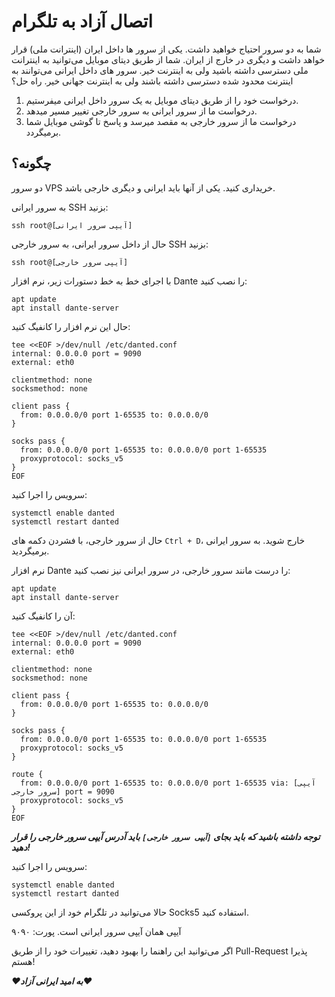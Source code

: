 # اتصال آزاد به تلگرام

شما به دو سرور  احتیاج خواهید داشت. یکی از سرور ها داخل ایران (اینترانت ملی) قرار خواهد داشت و دیگری در خارج از ایران. شما از طریق دیتای موبایل می‌توانید به اینترانت ملی دسترسی داشته باشید ولی به اینترنت خیر. سرور های داخل ایرانی می‌توانند به اینترنت محدود شده دسترسی داشته باشند ولی به اینترنت جهانی خیر. راه حل؟


1. درخواست خود را از طریق دیتای موبایل به یک سرور داخل ایرانی میفرستیم.
2. درخواست ما از سرور ایرانی به سرور خارجی تغییر مسیر میدهد.
3. درخواست ما از سرور خارجی به مقصد میرسد و پاسخ تا گوشی موبایل شما برمیگردد.


## چگونه؟

دو سرور VPS خریداری کنید. یکی از آنها باید ایرانی و دیگری خارجی باشد.

به سرور ایرانی SSH بزنید:

```
ssh root@[آیپی سرور ایرانی]
```

حال از داخل سرور ایرانی، به سرور خارجی SSH بزنید:

```
ssh root@[آیپی سرور خارجی]
```

با اجرای خط به خط دستورات زیر، نرم افزار Dante را نصب کنید:

```
apt update
apt install dante-server
```

حال این نرم افزار را کانفیگ کنید:

```
tee <<EOF >/dev/null /etc/danted.conf
internal: 0.0.0.0 port = 9090
external: eth0

clientmethod: none
socksmethod: none

client pass {
  from: 0.0.0.0/0 port 1-65535 to: 0.0.0.0/0
}

socks pass {
  from: 0.0.0.0/0 port 1-65535 to: 0.0.0.0/0 port 1-65535
  proxyprotocol: socks_v5
}
EOF
```

سرویس را اجرا کنید:

```
systemctl enable danted
systemctl restart danted
```

حال از سرور خارجی، با فشردن دکمه های `Ctrl + D`، خارج شوید. به سرور ایرانی برمیگردید.

نرم افزار Dante را درست مانند سرور خارجی، در سرور ایرانی نیز نصب کنید:

```
apt update
apt install dante-server
```

آن را کانفیگ کنید:

```
tee <<EOF >/dev/null /etc/danted.conf
internal: 0.0.0.0 port = 9090
external: eth0

clientmethod: none
socksmethod: none

client pass {
  from: 0.0.0.0/0 port 1-65535 to: 0.0.0.0/0
}

socks pass {
  from: 0.0.0.0/0 port 1-65535 to: 0.0.0.0/0 port 1-65535
  proxyprotocol: socks_v5
}

route {
  from: 0.0.0.0/0 port 1-65535 to: 0.0.0.0/0 port 1-65535 via: [آیپی سرور خارجی] port = 9090
  proxyprotocol: socks_v5
}
EOF
```

***توجه داشته باشید که باید بجای `[آیپی سرور خارجی]` باید آدرس آیپی سرور خارجی را قرار دهید!***

سرویس را اجرا کنید:

```
systemctl enable danted
systemctl restart danted
```

حالا می‌توانید در تلگرام خود از این پروکسی Socks5 استفاده کنید.

آیپی همان آیپی سرور ایرانی است.
پورت: ۹۰۹۰

اگر می‌توانید این راهنما را بهبود دهید، تغییرات خود را از طریق Pull-Request پذیرا هستم!


***❤️به امید ایرانی آزاد❤️***
